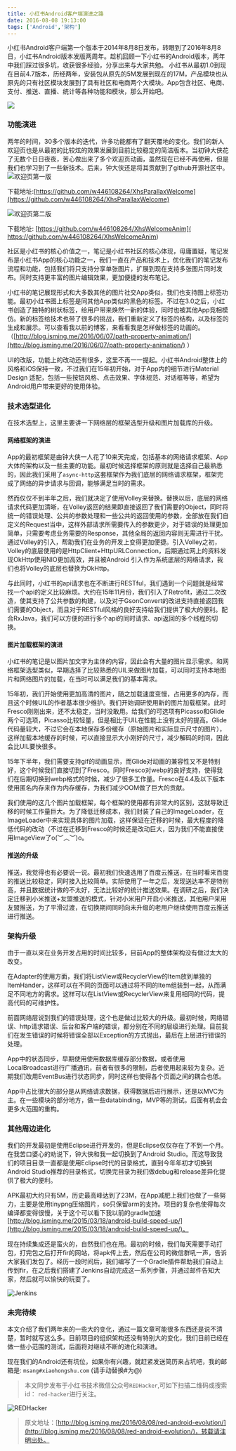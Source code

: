 ```yaml
---
title: 小红书Android客户端演进之路
date: 2016-08-08 19:13:00
tags: ['Android','架构'] 
---
```




小红书Android客户端第一个版本于2014年8月8日发布，转眼到了2016年8月8日，小红书Android版本发版两周年。趁机回顾一下小红书的Android版本，两年中我们踩过很多坑，收获很多经验，分享出来与大家共勉。
小红书从最初1.0到现在目前4.7版本，历经两年，安装包从原先的5M发展到现在的17M，产品模块也从原先的只有社区模块发展到了具有社区和电商两个大模块。App包含社区、电商、支付、推送、直播、统计等各种功能和模块，那么开始吧。

![](http://isming.qiniudn.com/xingin_banner1.png)

<!--more-->

### 功能演进

两年的时间，30多个版本的迭代，许多功能都有了翻天覆地的变化。我们的新人欢迎页也是从最初的比较炫的效果发展到目前比较稳定的简洁版本。当初钟大侠花了无数个日日夜夜，苦心做出来了多个欢迎页动画，虽然现在已经不再使用，但是我们也学习到了一些新技术。后来，钟大侠还是将其贡献到了github开源社区中。
![欢迎页第一版](https://raw.githubusercontent.com/w446108264/XhsParallaxWelcome/master/output/show.gif)

下载地址:[https://github.com/w446108264/XhsParallaxWelcome](https://github.com/w446108264/XhsParallaxWelcome)

![欢迎页第二版](http://isming.qiniudn.com/show_two_img.gif)


下载地址: [https://github.com/w446108264/XhsWelcomeAnim](
https://github.com/w446108264/XhsWelcomeAnim)


社区是小红书的核心价值之一，笔记是小红书社区的核心体现，毋庸置疑，笔记发布是小红书App的核心功能之一，我们一直在产品和技术上，优化我们的笔记发布流程和功能，包括我们将只支持分享单张图片，扩展到现在支持多张图片同时发布。同时支持更丰富的图片编辑效果，更加便捷的发布笔记。

小红书的笔记展现形式和大多数其他的图片社交App类似，我们也支持图上标签功能。最初小红书图上标签是同其他App类似的黑色的标签。不过在3.0之后，小红书创造了独特的树状标签，给用户带来焕然一新的体验，同时也被其他App竞相模仿。新的标签给技术也带了很多的挑战，我们重新定义了标签的结构，以及标签的生成和展示。可以查看我以前的博客，来看看我是怎样做标签的动画的。（[http://blog.isming.me/2016/06/07/path-property-animation/](http://blog.isming.me/2016/06/07/path-property-animation/) ）

UI的改版，功能上的改动还有很多，这里不再一一提起。小红书Android整体上的风格和iOS保持一致，不过我们在15年初开始，对于App内的细节进行Material Design 适配，包括一些按钮风格、点击效果、字体规范、对话框等等，希望为Android用户带来更好的使用体验。


### 技术选型进化

在技术选型上，这里主要讲一下网络层的框架选型升级和图片加载库的升级。

#### 网络框架的演进
App的最初框架是由钟大侠一人花了10来天完成，包括基本的网络请求框架、App大体的架构以及一些主要的功能。最初时候选择框架的原则就是选择自己最熟悉的，因此我们采用了`async-http`这套框架作为我们底层的网络请求框架，框架完成了网络的异步请求与回调，能够满足当时的需求。

然而仅仅不到半年之后，我们就决定了使用Volley来替换。替换以后，底层的网络请求代码更加清晰，在Volley返回的结果即直接返回了我们需要的Object，同时将统一的错误处理、公共的参数处理和一些公共的返回使用的参数，全部放在我们自定义的Request当中，这样外部请求所需要传入的参数更少，对于错误的处理更加简单，只需要考虑业务需要的Response，其他全局的返回内容则无需进行干扰。通过Volley的引入，帮助我们在业务的开发上变得更加便捷。引入Volley之初，Volley的底层使用的是HttpClient+HttpURLConnection，后期通过网上的资料发现OkHttp使用NIO更加高效，并且被Android 引入作为系统底层的网络请求，我们也将Volley的底层也替换为OkHttp。

与此同时，小红书的api请求也在不断进行RESTful，我们遇到一个问题就是经常找一个api的定义比较麻烦。大约在15年11月份，我们引入了Retrofit，通过二次改造，使其支持了公共参数的构建，以及对于GsonConvert的改进支持直接返回我们需要的Object，而且对于RESTful风格的良好支持给我们提供了极大的便利。配合RxJava，我们可以方便的进行多个api的同时请求、api返回的多个线程的切换。


#### 图片加载框架的演进

小红书的笔记是以图片加文字为主体的内容，因此会有大量的图片显示需求。和网络框架选型类似，早期选择了比较熟悉的UIL来做图片加载，可以同时支持本地图片和网络图片的加载，在当时可以满足我们的基本需求。

15年初，我们开始使用更加高清的图片，随之加载速度变慢，占用更多的内存，而且这个时候UIL的作者基本很少维护。我们开始调研使用新的图片加载框架。此时Fresco刚刚出来，还不太稳定，当时没敢用。给我们的可选项有Picasso和Glide两个可选项，Picasso比较轻量，但是相比于UIL在性能上没有太好的提高。Glide代码量较大，不过它会在本地保存多份缓存（原始图片和实际显示尺寸的图片），这样加载本地缓存的时候，可以直接显示大小刚好的尺寸，减少解码的时间，因此会比UIL要快很多。

15年下半年，我们需要支持gif的动画显示，而Glide对动画的兼容性又不是特别好，这个时候我们直接切到了Fresco。同时Fresco对webp的良好支持，使得我们在后期切换到webp格式的时候，减少了很多工作量。Fresco在4.4及以下版本使用匿名内存来作为内存缓存，为我们减少OOM做了巨大的贡献。

我们使用的这几个图片加载框架，每个框架的使用都有非常大的区别，这就导致迁移的时候工作量巨大。为了降低迁移成本，我们封装了自己的ImageLoader，在ImageLoader中来实现具体的图片加载，这样保证在迁移的时候，最大程度的降低代码的改动（不过在迁移到Fresco的时候还是改动巨大，因为我们不能直接使用ImageView了o(︶︿︶)o。

#### 推送的升级

推送，我觉得也有必要说一说。最初我们快速选用了百度云推送，在当时看来百度的推送比较稳定，同时接入比较简单。实际使用了一年之后，发现送达率不是特别高，并且数据统计做的不太好，无法比较好的统计推送效果。在调研之后，我们决定迁移到小米推送+友盟推送的模式，针对小米用户开启小米推送，其他用户采用友盟推送，为了平滑过渡，在切换期间同时向未升级的老用户继续使用百度云推送进行推送。

### 架构升级

由于一直以来在业务开发占用的时间比较多，目前App的整体架构没有做过太大的改变。

在Adapter的使用方面，我们将ListView或RecyclerView的Item放到单独的ItemHander，这样可以在不同的页面可以通过将不同的Item组装到一起，从而满足不同地方的需求。这样可以在ListView或RecyclerView来复用相同的代码，提高代码的可维护性。

前面网络层说到我们的错误处理，这个也是做过比较大的升级。最初时候，网络错误、http请求错误、后台和客户端的错误，都分别在不同的层级进行处理。目前我们在发生错误的时候将错误全部以Exception的方式抛出，最后在上层进行错误的处理。

App中的状态同步，早期使用使用数据库缓存部分数据，或者使用LocalBroadcast进行广播通讯，前者有很多的限制，后者使用起来较为复杂。近期我们改用EventBus进行状态同步，同时这样也使得各个页面之间的耦合也低。

App中占比很大的部分是从网络请求数据，获得数据后进行展示，还是以MVC为主。在一些模块的部分地方，做一些databinding，MVP等的测试。后面有机会会更多大范围的重构。


### 其他周边进化

我们的开发最初是使用Eclipse进行开发的，但是Eclipse仅仅存在了不到一个月。在我苦口婆心的劝说下，钟大侠和我一起切换到了Android Studio。而这导致我们的项目目录一直都是使用Eclipse时代的目录格式，直到今年年初才切换到Android Studio推荐的目录格式，切换完目录为我们做debug和release差异化提供了极大的便利。

APK最初大约只有5M，历史最高峰达到了23M，在App减肥上我们也做了一些努力，主要是使用tinypng压缩图片，so只保留arm的支持。项目的复杂也使得每次编译都变得很慢，关于这个可以看下我以前的gradle加速[http://blog.isming.me/2015/03/18/android-build-speed-up/](http://blog.isming.me/2015/03/18/android-build-speed-up/)。

现在持续集成还是蛮火的，自然我们也在用。最初的时候，我们每天需要手动打包，打完包之后打开fir的网站，将apk传上去，然后在公司的微信群吼一声，告诉大家我们发包了。经历一段时间后，我们编写了一个Gradle插件帮助我们自动上传到fir，在之后我们搭建了Jenkins自动完成这一系列步骤，并通过邮件告知大家，然后就可以愉快的玩耍了。

![Jenkins](http://isming.qiniudn.com/jenkins_ci.jpg)


### 未完待续

本文介绍了我们两年来的一些大的变化，通过一篇文章可能很多东西还是说不清楚，暂时就写这么多。目前项目的组织架构还没有特别大的变化，我们目前已经在做一些小范围的测试，后面将对继续不断的进化和演进。

现在我们的Android还有坑位，如果你有兴趣，就赶紧发送简历来占坑吧，我的邮箱是: `msang#xiaohongshu.com` (请手动替换#为@)

>本文同步发布于小红书技术微信公众号`REDHacker`,可如下扫描二维码或搜索id： `red-hacker`进行关注。

![REDHacker](http://isming.qiniudn.com/redhacker.jpg)


>原文地址：[http://blog.isming.me/2016/08/08/red-android-evolution/](http://blog.isming.me/2016/08/08/red-android-evolution/)，转载请注明出处。
